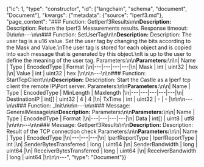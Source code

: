 {"lc": 1, "type": "constructor", "id": ["langchain", "schema", "document", "Document"], "kwargs": {"metadata": {"source": "Iperf3.md"}, "page_content": "### Function: GetIperf3Results\n\n**Description:** Description: Return the Iperf3 Messurements results. Response timeout: 0\n\n\n---\n\n### Function: SetUserTag\n\n**Description:** Description: The user tag is a u16 value. Set the user tag by changing the bits according to the Mask and Value.\nThe user tag is stored for each object and is copied into each message that is generated by this object.\nIt is up to the user to define the meaning of the user tag. Parameters:\n\n**Parameters:**\n\n| Name | Type | EncodedType | Format |\n|---|---|---|---|\n| Mask | int | uint32 | hex |\n| Value | int | uint32 | hex |\n\n\n---\n\n### Function: StartTcpClient\n\n**Description:** Description: Start the Castle as a Iperf tcp client the remote IP\\Port server. Parameters:\n\n**Parameters:**\n\n| Name | Type | EncodedType | MinLength | Maxlength |\n|---|---|---|---|---|\n| DestinationIP | int[] | uint32 | 4 | 4 |\n| TxTime | int | uint32 | - | - |\n\n\n---\n\n### Function: _Init\n\n\n---\n\n### Message: GeneralMessage\n\n**Description:** Parameters:\n\n**Parameters:**\n\n| Name | Type | EncodedType | Format |\n|---|---|---|---|\n| Data | int[] | uint8 | utf8 |\n\n\n---\n\n### Message: GetIperf3Results\n\n**Description:** Description: Result of the TCP connection check Parameters:\n\n**Parameters:**\n\n| Name | Type | EncodedType |\n|---|---|---|\n| IperfReportType | IperfReportType | int |\n| SenderBytesTransferred | long | uint64 |\n| SenderBandwidth | long | uint64 |\n| ReceiverBytesTransferred | long | uint64 |\n| ReceiverBandwidth | long | uint64 |\n\n\n---", "type": "Document"}}